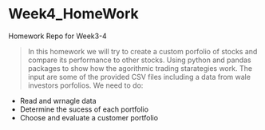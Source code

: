 # Week4_HomeWork
Homework Repo for Week3-4 

> In this homework we will try to create a custom porfolio of stocks and compare its performance to other stocks. Using python and pandas packages to show how 
 the agorithmic trading starategies work.
 The input are some of the provided CSV files including a data from wale investors porfolios. We need to do:
 - Read and wrnagle data
 - Determine the sucess of each portfolio
 - Choose and evaluate a customer portfolio
 
